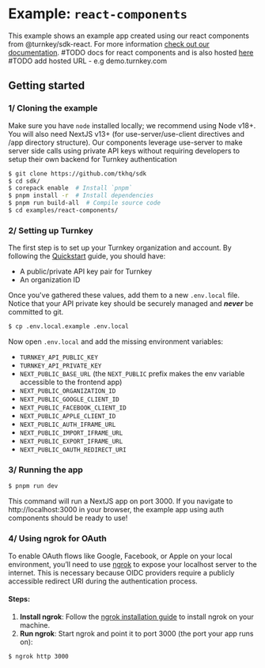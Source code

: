 # Example: `react-components`

This example shows an example app created using our react components from @turnkey/sdk-react. For more information [check out our documentation](https://docs.turnkey.com/features/TODO). #TODO docs for react components and is also hosted [here](TODO) #TODO add hosted URL - e.g demo.turnkey.com

## Getting started

### 1/ Cloning the example

Make sure you have `node` installed locally; we recommend using Node v18+. You will also need NextJS v13+ (for use-server/use-client directives and /app directory structure). Our components leverage use-server to make server side calls using private API keys without requiring developers to setup their own backend for Turnkey authentication

```bash
$ git clone https://github.com/tkhq/sdk
$ cd sdk/
$ corepack enable  # Install `pnpm`
$ pnpm install -r  # Install dependencies
$ pnpm run build-all  # Compile source code
$ cd examples/react-components/
```

### 2/ Setting up Turnkey

The first step is to set up your Turnkey organization and account. By following the [Quickstart](https://docs.turnkey.com/getting-started/quickstart) guide, you should have:

- A public/private API key pair for Turnkey
- An organization ID

Once you've gathered these values, add them to a new `.env.local` file. Notice that your API private key should be securely managed and **_never_** be committed to git.

```bash
$ cp .env.local.example .env.local
```

Now open `.env.local` and add the missing environment variables:

- `TURNKEY_API_PUBLIC_KEY`
- `TURNKEY_API_PRIVATE_KEY`
- `NEXT_PUBLIC_BASE_URL` (the `NEXT_PUBLIC` prefix makes the env variable accessible to the frontend app)
- `NEXT_PUBLIC_ORGANIZATION_ID`
- `NEXT_PUBLIC_GOOGLE_CLIENT_ID`
- `NEXT_PUBLIC_FACEBOOK_CLIENT_ID`
- `NEXT_PUBLIC_APPLE_CLIENT_ID`
- `NEXT_PUBLIC_AUTH_IFRAME_URL`
- `NEXT_PUBLIC_IMPORT_IFRAME_URL`
- `NEXT_PUBLIC_EXPORT_IFRAME_URL`
- `NEXT_PUBLIC_OAUTH_REDIRECT_URI`

### 3/ Running the app

```bash
$ pnpm run dev
```

This command will run a NextJS app on port 3000. If you navigate to http://localhost:3000 in your browser, the example app using auth components should be ready to use!

### 4/ Using ngrok for OAuth

To enable OAuth flows like Google, Facebook, or Apple on your local environment, you’ll need to use [ngrok](https://ngrok.com) to expose your localhost server to the internet. This is necessary because OIDC providers require a publicly accessible redirect URI during the authentication process.

#### Steps:

1. **Install ngrok**: Follow the [ngrok installation guide](https://ngrok.com/download) to install ngrok on your machine.
2. **Run ngrok**: Start ngrok and point it to port 3000 (the port your app runs on):

```bash
$ ngrok http 3000
```
